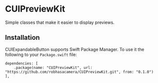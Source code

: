 # CUIPreviewKit

Simple classes that make it easier to display previews.

## Installation

CUIExpandableButton supports Swift Package Manager. To use it the following to your `Package.swift` file:

```
dependencies: [
    .package(name: "CUIPreviewKit", url: "https://github.com/robhasacamera/CUIPreviewKit.git", from: "0.1.0")
],
